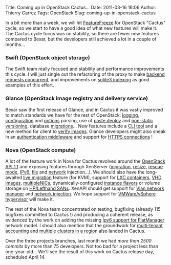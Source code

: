 Title: Coming up in OpenStack Cactus...
Date: 2011-03-16 16:06
Author: Thierry Carrez
Tags: OpenStack
Slug: coming-up-in-openstack-cactus

In a bit more than a week, we will hit
[FeatureFreeze](http://wiki.openstack.org/FeatureFreeze) for OpenStack
"Cactus" cycle, so we start to have a good idea of what new features
will make it. The Cactus cycle focus was on stability, so there are
fewer new features compared to Bexar, but the developers still achieved
a lot in a couple of months...

### Swift (OpenStack object storage)

The Swift team really focused and stability and performance improvements
this cycle. I will just single out ﻿the refactoring of the proxy to
make [backend requests
concurrent](https://blueprints.launchpad.net/swift/+spec/cactus-asynchronous-proxy),
and improvements on [sqlite3
indexing](https://blueprints.launchpad.net/swift/+spec/cactus-improved-sqlite3-indexing)
as good examples of this effort.

### Glance (OpenStack image registry and delivery service)

Bexar saw the first release of Glance, and in Cactus it was vastly
improved to match standards we have for the rest of OpenStack:
[logging](https://blueprints.launchpad.net/glance/+spec/logging),
[configuration](https://blueprints.launchpad.net/glance/+spec/use-config-parser)
and
[options](https://blueprints.launchpad.net/glance/+spec/use-optparse)
parsing, use of
[paste.deploy](https://blueprints.launchpad.net/glance/+spec/paste-deploy)
and [non-static
versioning](https://blueprints.launchpad.net/glance/+spec/non-static-versioning),
database
[migrations](https://blueprints.launchpad.net/glance/+spec/registry-db-migration)...
New features include a [CLI
tool](https://blueprints.launchpad.net/glance/+spec/cli-tool) and a new
method for client to [verify
images](https://blueprints.launchpad.net/glance/+spec/image-checksumming).
Glance developers might also sneak in an [authentication
middleware](https://blueprints.launchpad.net/glance/+spec/middleware-authentication)
and support for [HTTPS
connections](https://blueprints.launchpad.net/glance/+spec/support-ssl)
!

### Nova (OpenStack compute)

A lot of the feature work in Nova for Cactus revolved around the
[OpenStack API
1.1](https://blueprints.launchpad.net/nova/+spec/openstack-api-1-1) and
exposing features through XenServer
([migration](https://blueprints.launchpad.net/nova/+spec/xs-migration),
[resize](https://blueprints.launchpad.net/nova/+spec/xs-resize), [rescue
mode](https://blueprints.launchpad.net/nova/+spec/xs-rescue),
[IPv6](https://blueprints.launchpad.net/nova/+spec/xs-ipv6),
[file](https://blueprints.launchpad.net/nova/+spec/xs-fileinject) and
[network](https://blueprints.launchpad.net/nova/+spec/xs-inject-networking)
injection...). We should also have the long-awaited [live
migration](https://blueprints.launchpad.net/nova/+spec/cactus-migration-live)
feature (for KVM), support for [LXC
containers](https://blueprints.launchpad.net/nova/+spec/bexar-nova-containers),
[VHD
images](https://blueprints.launchpad.net/nova/+spec/unified-images),
[multiple](https://blueprints.launchpad.net/nova/+spec/multi-nic)[NICs](https://blueprints.launchpad.net/nova/+spec/multinic-libvirt),
dynamically-configured [instance
flavors](https://blueprints.launchpad.net/nova/+spec/configure-instance-types-dynamically)
or volume storage on [HP/Lefthand
SANs](https://blueprints.launchpad.net/nova/+spec/support-hp-san).
XenAPI should get support for [Vlan network
manager](https://blueprints.launchpad.net/nova/+spec/xenapi-vlan-network-manager)
and [network
injection](https://blueprints.launchpad.net/nova/+spec/xenapi-basic-network-injection).
We hope support for [VMWare/vSphere
hypervisor](https://blueprints.launchpad.net/nova/+spec/hypervisor-vmware-vsphere-support)
will make it.

The rest of the Nova team concentrated on testing, bugfixing (already
115 bugfixes committed to Cactus !) and producing a coherent release, as
evidenced by the work on adding the missing [Ipv6 support for
FlatManager](https://blueprints.launchpad.net/nova/+spec/cactus-flatmanager-ipv6-support)
network model. I should also mention that the groundwork for
[multi-tenant
accounting](https://blueprints.launchpad.net/nova/+spec/multi-tenant-accounting)
and [multiple clusters in a
region](https://blueprints.launchpad.net/nova/+spec/multi-cluster-in-a-region)
also landed in Cactus.

Over the three projects branches, last month we had *more than 2500
commits* by more than 75 developers. Not too bad for a project less than
one-year-old... We'll see the result of this work on Cactus release day,
scheduled April 14.
